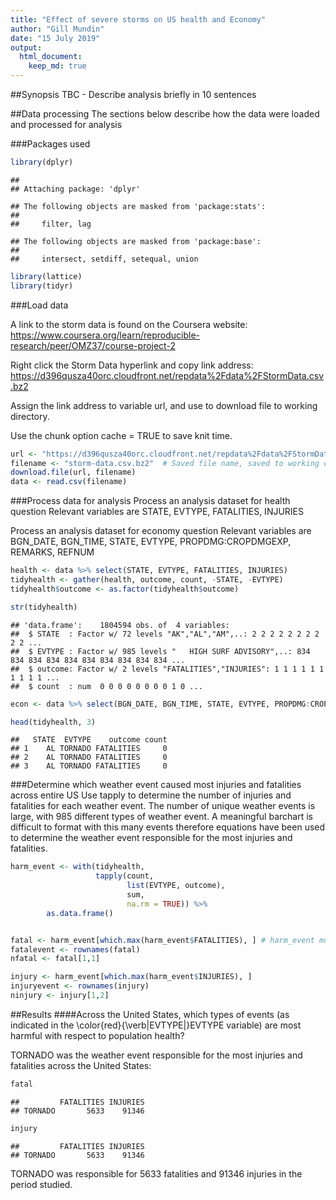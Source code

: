```yaml
---
title: "Effect of severe storms on US health and Economy"
author: "Gill Mundin"
date: "15 July 2019"
output: 
  html_document:
    keep_md: true
---
```



##Synopsis
TBC - Describe analysis briefly in 10 sentences


##Data processing
The sections below describe how the data were loaded and processed for analysis

###Packages used

```r
library(dplyr)
```

```
## 
## Attaching package: 'dplyr'
```

```
## The following objects are masked from 'package:stats':
## 
##     filter, lag
```

```
## The following objects are masked from 'package:base':
## 
##     intersect, setdiff, setequal, union
```

```r
library(lattice)
library(tidyr)
```

###Load data

A link to the storm data is found on the Coursera website:
https://www.coursera.org/learn/reproducible-research/peer/OMZ37/course-project-2

Right click the Storm Data hyperlink and copy link address:
https://d396qusza40orc.cloudfront.net/repdata%2Fdata%2FStormData.csv.bz2

Assign the link address to variable url, and use to download file to working directory.

Use the chunk option cache = TRUE to save knit time.


```r
url <- "https://d396qusza40orc.cloudfront.net/repdata%2Fdata%2FStormData.csv.bz2"
filename <- "storm-data.csv.bz2"  # Saved file name, saved to working directory
download.file(url, filename)
data <- read.csv(filename)
```


###Process data for analysis
Process an analysis dataset for health question
Relevant variables are STATE, EVTYPE, FATALITIES, INJURIES

Process an analysis dataset for economy question
Relevant variables are BGN_DATE, BGN_TIME, STATE, EVTYPE, PROPDMG:CROPDMGEXP, REMARKS, REFNUM




```r
health <- data %>% select(STATE, EVTYPE, FATALITIES, INJURIES)
tidyhealth <- gather(health, outcome, count, -STATE, -EVTYPE)
tidyhealth$outcome <- as.factor(tidyhealth$outcome)

str(tidyhealth)
```

```
## 'data.frame':	1804594 obs. of  4 variables:
##  $ STATE  : Factor w/ 72 levels "AK","AL","AM",..: 2 2 2 2 2 2 2 2 2 2 ...
##  $ EVTYPE : Factor w/ 985 levels "   HIGH SURF ADVISORY",..: 834 834 834 834 834 834 834 834 834 834 ...
##  $ outcome: Factor w/ 2 levels "FATALITIES","INJURIES": 1 1 1 1 1 1 1 1 1 1 ...
##  $ count  : num  0 0 0 0 0 0 0 0 1 0 ...
```

```r
econ <- data %>% select(BGN_DATE, BGN_TIME, STATE, EVTYPE, PROPDMG:CROPDMGEXP, REMARKS, REFNUM)

head(tidyhealth, 3)
```

```
##   STATE  EVTYPE    outcome count
## 1    AL TORNADO FATALITIES     0
## 2    AL TORNADO FATALITIES     0
## 3    AL TORNADO FATALITIES     0
```

###Determine which weather event caused most injuries and fatalities across entire US
Use tapply to determine the number of injuries and fatalities for each weather event.
The number of unique weather events is large, with 985 different types of weather event.
A meaningful barchart is difficult to format with this many events therefore equations have 
been used to determine the weather event responsible for the most injuries and fatalities.


```r
harm_event <- with(tidyhealth,
                   tapply(count, 
                          list(EVTYPE, outcome), 
                          sum,
                          na.rm = TRUE)) %>% 
        as.data.frame()


fatal <- harm_event[which.max(harm_event$FATALITIES), ] # harm_event must be df for this to work
fatalevent <- rownames(fatal)
nfatal <- fatal[1,1]

injury <- harm_event[which.max(harm_event$INJURIES), ]
injuryevent <- rownames(injury)
ninjury <- injury[1,2]
```





##Results
####Across the United States, which types of events (as indicated in the \color{red}{\verb|EVTYPE|}EVTYPE variable) are most harmful with respect to population health?

TORNADO was the weather event responsible for the most injuries and fatalities across the United States:


```r
fatal
```

```
##         FATALITIES INJURIES
## TORNADO       5633    91346
```

```r
injury
```

```
##         FATALITIES INJURIES
## TORNADO       5633    91346
```

TORNADO was responsible for 5633 fatalities and 91346 injuries in the period studied.
